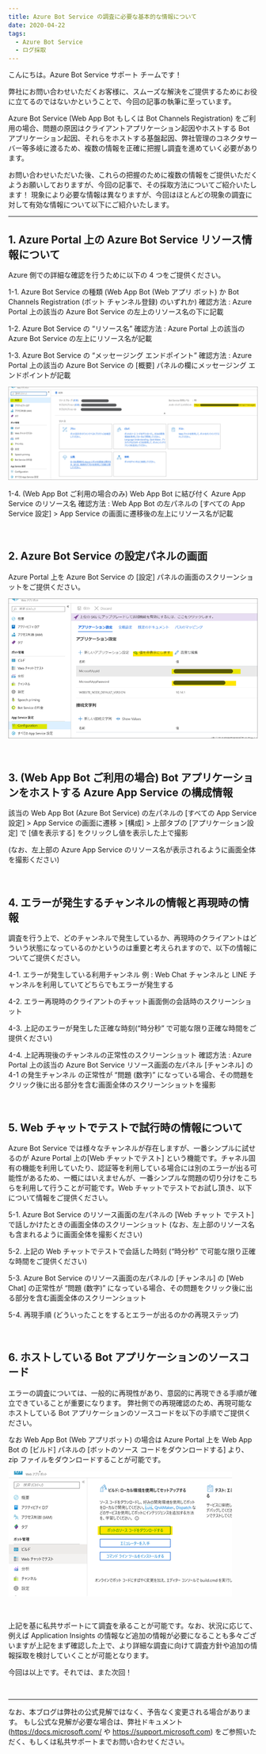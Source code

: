 ```yaml
---
title: Azure Bot Service の調査に必要な基本的な情報について
date: 2020-04-22
tags: 
  - Azure Bot Service
  - ログ採取
---
```


こんにちは。Azure Bot Service サポート チームです！  

弊社にお問い合わせいただくお客様に、スムーズな解決をご提供するためにお役に立てるのではないかということで、今回の記事の執筆に至っています。

Azure Bot Service (Web App Bot もしくは Bot Channels Registration) をご利用の場合、問題の原因はクライアントアプリケーション起因やホストする Bot アプリケーション起因、それらをホストする基盤起因、弊社管理のコネクタサーバー等多岐に渡るため、複数の情報を正確に把握し調査を進めていく必要があります。

お問い合わせいただいた後、これらの把握のために複数の情報をご提供いただくようお願いしておりますが、今回の記事で、その採取方法についてご紹介いたします！
現象により必要な情報は異なりますが、今回はほとんどの現象の調査に対して有効な情報について以下にご紹介いたします。


---

## 1. Azure Portal 上の Azure Bot Service リソース情報について

Azure 側での詳細な確認を行うために以下の 4 つをご提供ください。

1-1. Azure Bot Service の種類 (Web App Bot (Web アプリ ボット) か Bot Channels Registration (ボット チャンネル登録) のいずれか)
確認方法 : Azure Portal 上の該当の Azure Bot Service の左上のリソース名の下に記載

1-2. Azure Bot Service の “リソース名”
確認方法 : Azure Portal 上の該当の Azure Bot Service の左上にリソース名が記載

1-3. Azure Bot Service の  “メッセージング エンドポイント”
確認方法 : Azure Portal 上の該当の Azure Bot Service の [概要] パネルの欄にメッセージング エンドポイントが記載

![build](/articles/azure-bot-service/bot-log-collection/endpoint.png)

1-4. (Web App Bot ご利用の場合のみ) Web App Bot  に結び付く Azure App Service のリソース名
確認方法 : Web App Bot の左パネルの [すべての App Service 設定] > App Service の画面に遷移後の左上にリソース名が記載


<br />


## 2. Azure Bot Service の設定パネルの画面

Azure Portal 上を Azure Bot Service の [設定] パネルの画面のスクリーンショットをご提供ください。

![build](/articles/azure-bot-service/bot-log-collection/config.png)

<br />


## 3. (Web App Bot ご利用の場合)  Bot アプリケーションをホストする Azure App Service の構成情報

該当の Web App Bot (Azure Bot Service) の左パネルの [すべての App Service 設定] > App Service の画面に遷移 > [構成] > 上部タブの [アプリケーション設定] で [値を表示する] をクリックし値を表示した上で撮影

(なお、左上部の Azure App Service のリソース名が表示されるように画面全体を撮影ください)


<br />


## 4. エラーが発生するチャンネルの情報と再現時の情報

調査を行う上で、どのチャンネルで発生しているか、再現時のクライアントはどういう状態になっているのかというのは重要と考えられますので、以下の情報についてご提供ください。

4-1. エラーが発生している利用チャンネル
例 : Web Chat チャンネルと LINE チャンネルを利用していてどちらでもエラーが発生する

4-2. エラー再現時のクライアントのチャット画面側の会話時のスクリーンショット

4-3. 上記のエラーが発生した正確な時刻(“時分秒” で可能な限り正確な時間をご提供ください)

4-4. 上記再現後のチャンネルの正常性のスクリーンショット
確認方法 : Azure Portal 上の該当の Azure Bot Service リソース画面の左パネル [チャンネル] の 4-1 の発生チャンネル の正常性が “問題 (数字)” になっている場合、その問題をクリック後に出る部分を含む画面全体のスクリーンショットを撮影


<br />


## 5.	Web チャットでテストで試行時の情報について

Azure Bot Service では様々なチャンネルが存在しますが、一番シンプルに試せるのが Azure Portal 上の[Web チャットでテスト] という機能です。チャネル固有の機能を利用していたり、認証等を利用している場合には別のエラーが出る可能性があるため、一概にはいえませんが、一番シンプルな問題の切り分けをこちらを利用して行うことが可能です。Web チャットでテストでお試し頂き、以下について情報をご提供ください。

5-1. Azure Bot Service のリソース画面の左パネルの [Web チャット でテスト] で話しかけたときの画面全体のスクリーンショット (なお、左上部のリソース名も含まれるように画面全体を撮影ください)

5-2. 上記の Web チャットでテストで会話した時刻 (“時分秒” で可能な限り正確な時間をご提供ください)

5-3. Azure Bot Service のリソース画面の左パネルの [チャンネル] の [Web Chat] の正常性が “問題 (数字)” になっている場合、その問題をクリック後に出る部分を含む画面全体のスクリーンショット

5-4. 再現手順 (どういったことをするとエラーが出るのかの再現ステップ)


<br />


## 6. ホストしている Bot アプリケーションのソースコード

エラーの調査については、一般的に再現性があり、意図的に再現できる手順が確立できていることが重要になります。
弊社側での再現確認のため、再現可能なホストしている Bot アプリケーションのソースコードを以下の手順でご提供ください。

なお Web App Bot (Web アプリボット) の場合は Azure Portal 上を Web App Bot の
[ビルド] パネルの [ボットのソース コードをダウンロードする] より、zip ファイルをダウンロードすることが可能です。


![build](/articles/azure-bot-service/bot-log-collection/build.png)


<br />

上記を基に私共サポートにて調査を承ることが可能です。なお、状況に応じて、例えば Application Insights の情報など追加の情報が必要になることも多々ございますが上記をまず確認した上で、より詳細な調査に向けて調査方針や追加の情報採取を検討していくことが可能となります。

今回は以上です。それでは、また次回！

<br />

---
なお、本ブログは弊社の公式見解ではなく、予告なく変更される場合があります。
もし公式な見解が必要な場合は、弊社ドキュメント (https://docs.microsoft.com/ や https://support.microsoft.com) をご参照いただく、もしくは私共サポートまでお問い合わせください。
